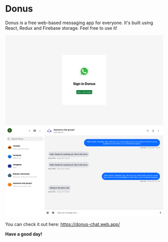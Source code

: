 # Donus
Donus is a free web-based messaging app for everyone. It's built using React, Redux and Firebase storage. Feel free to use it!


![alt text](./src/assets/images/demoScreen_login.png)
![alt text](./src/assets/images/demoScreen.png)


You can check it out here: https://donus-chat.web.app/

**Have a good day!**